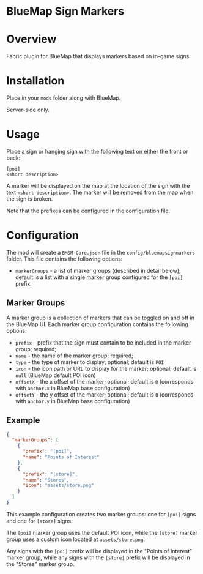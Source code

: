BlueMap Sign Markers
====================

# Overview
Fabric plugin for BlueMap that displays markers based on in-game signs

# Installation
Place in your `mods` folder along with BlueMap.

Server-side only.

# Usage
Place a sign or hanging sign with the following text on either the front or back:
```
[poi]
<short description>
```
A marker will be displayed on the map at the location of the sign with the text `<short description>`. The marker will
be removed from the map when the sign is broken.

Note that the prefixes can be configured in the configuration file.

# Configuration
The mod will create a `BMSM-Core.json` file in the `config/bluemapsignmarkers` folder. This file contains the following
options:
- `markerGroups` - a list of marker groups (described in detail below); default is a list with a single marker group
configured for the `[poi]` prefix.

## Marker Groups
A marker group is a collection of markers that can be toggled on and off in the BlueMap UI. Each marker group
configuration contains the following options:
- `prefix` - prefix that the sign must contain to be included in the marker group; required;
- `name` - the name of the marker group; required;
- `type` - the type of marker to display; optional; default is `POI`
- `icon` - the icon path or URL to display for the marker; optional; default is `null` (BlueMap default POI icon)
- `offsetX` - the x offset of the marker; optional; default is `0` (corresponds with `anchor.x` in BlueMap base configuration)
- `offsetY` - the y offset of the marker; optional; default is `0` (corresponds with `anchor.y` in BlueMap base configuration)

## Example

```json
{
  "markerGroups": [
    {
      "prefix": "[poi]",
      "name": "Points of Interest"
    },
    {
      "prefix": "[store]",
      "name": "Stores",
      "icon": "assets/store.png"
    }
  ]
}
```

This example configuration creates two marker groups: one for `[poi]` signs and one for `[store]` signs.

The `[poi]` marker group uses the default POI icon, while the `[store]` marker group uses a custom icon located at `assets/store.png`.

Any signs with the `[poi]` prefix will be displayed in the "Points of Interest" marker group, while any signs with the
`[store]` prefix will be displayed in the "Stores" marker group.

